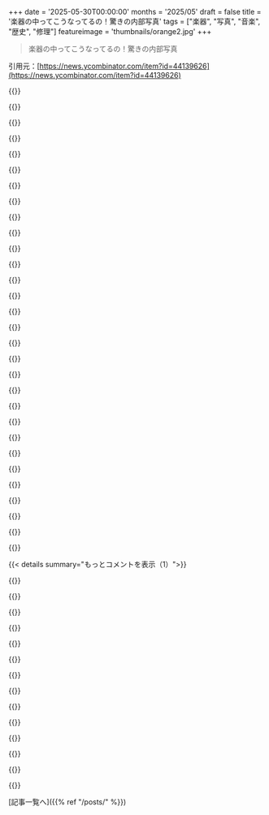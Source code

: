 +++
date = '2025-05-30T00:00:00'
months = '2025/05'
draft = false
title = '楽器の中ってこうなってるの！驚きの内部写真'
tags = ["楽器", "写真", "音楽", "歴史", "修理"]
featureimage = 'thumbnails/orange2.jpg'
+++

> 楽器の中ってこうなってるの！驚きの内部写真

引用元：[https://news.ycombinator.com/item?id=44139626](https://news.ycombinator.com/item?id=44139626)




{{<matomeQuote body="みんなにちょっとしたゲームだよ：FirefoxかChromeでDeveloper Tools（F12）＞Consoleを開いて、「テキスト要素（pタグ）を全部選んで透明度を0にする」コードを実行してみて。これでテキストが表示されなくなるから、テキストなしでそれぞれの写真がどの楽器か当ててみてね。終わったらページをリロードして記事を楽しんで、いくつ合ってたか確認しよう。8問中何点だった？俺は5点だったよ。" userName="susam" createdAt="2025/05/30 21:33:12" color="#ff33a1">}}




{{<matomeQuote body="リロードする必要ないよ、画像にカーソルを合わせるとファイル名が表示されて、当てた直後に答えを見れるから。" userName="dietr1ch" createdAt="2025/05/30 22:36:16" color="#ff5733">}}




{{<matomeQuote body="viola／violin／bassは正解した？" userName="ctxc" createdAt="2025/05/31 01:55:02" color="">}}




{{<matomeQuote body="ヒント：bassは一番壊れてるところが多いよ。 Bassistより。" userName="analog31" createdAt="2025/05/31 21:56:04" color="">}}




{{<matomeQuote body="彼のウェブサイトに、他にも素晴らしい写真がたくさんあるよ：https://www.charlesbrooks.info/" userName="pimlottc" createdAt="2025/05/30 21:06:18" color="#38d3d3">}}




{{<matomeQuote body="violinって、ガレオン船の低い甲板みたいに見えるね。cf https://en.wikipedia.org/wiki/HMS_Victory#/media/File:Victor..." userName="rwmj" createdAt="2025/05/30 21:20:46" color="">}}




{{<matomeQuote body="古いdouble bassやviolinがどれだけ修理されてきたか見るのって面白いね。あの四角い／平たいピラミッドみたいな木片はcleatsっていうんだ。luthierがひび割れを修理して固定するために加えたものだよ。" userName="hn_throwaway_99" createdAt="2025/05/30 23:29:30" color="#ff33a1">}}




{{<matomeQuote body="クリートの作り方と取り付け方の詳しい記事だよ。ストックから取り付けまでステップバイステップで書いてあるよ。" userName="EA-3167" createdAt="2025/05/31 17:14:04" color="#38d3d3">}}




{{<matomeQuote body="修理は外から見えにくいよね…<br>この写真しか見つからなかったよ。" userName="analog31" createdAt="2025/05/31 03:03:07" color="">}}




{{<matomeQuote body="バイオリンの内部がこんなに不規則なの面白いね - パッチとか支柱とか非対称性とか様々な質感とか。これら全部が普通のバイオリンの音に貢献してるんだろうけど、完全に左右対称の内部（共鳴に寄与するもの全部）の方が音は良くならないのかな？" userName="HarHarVeryFunny" createdAt="2025/05/31 13:27:53" color="#785bff">}}




{{<matomeQuote body="＞もし完全に左右対称の内部（共鳴に寄与するもの全部）の方が音は良くならないのかな<br>周波数プロット上ではもっと純粋に見えるだろうけど、完全に左右対称だと味気ない音になるだろうね。ちょっとした不完全さや素材、設計のトレードオフが、それぞれの楽器にユニークな音色を与えてるんだ。よく演奏家は特定の製作者や年を追い求めるけど、その中でも”素晴らしい”と見なされる楽器はごく一部だったりする。例えば、完璧なLes Paulを追い求めるギタリストとか、Stradivariusを追い求めるクラシックバイオリン奏者とかみたいにね。" userName="cowanon2222" createdAt="2025/05/31 14:06:08" color="#ff5c5c">}}




{{<matomeQuote body="音響学では、左右対称で平行な面はスタンディングウェーブと呼ばれるものを引き起こして、特定の周波数を強く強調しちゃうんだ。楽器とかレコーディングスタジオみたいな音楽的なものでは、ほとんどの場合それは望ましくないんだよね。もちろん、それが目的のドラムのヘッドみたいな場合は例外だけどさ。もっと微妙な違いはあるけど、一般的に、バリエーションがある方がより豊かで複雑な音色を生み出すんだ。" userName="CPLX" createdAt="2025/05/31 14:58:33" color="#ff5c5c">}}




{{<matomeQuote body="そうだね、でもバイオリンの基本的な形、つまりカーブがあって、くびれがあって、トップとボトムの表面が湾曲してるから、そういう過度に単純で集中した共鳴はもう避けられてると思うんだ。ところでさ、こういう形の要素を変えることで音がどれだけ影響されるか気になるな？どれが一番重要なんだろう？くびれがなかったらどうなるの？もっと狭くしたら？" userName="HarHarVeryFunny" createdAt="2025/05/31 15:45:32" color="#ff5c5c">}}




{{<matomeQuote body="使われてる木材（スプルース、メイプル）や木目（虎杢）の違いが面白いね。Stradivariusとか名器の木材の特徴に触れてるけど、こういう木材の違いが音にどう影響するのか気になるな。Stradivariusは虎杢を使ったことがあるのかな？いつから楽器に使われ始めたか誰か知らない？" userName="merry_flame" createdAt="2025/06/02 18:52:39" color="#38d3d3">}}




{{<matomeQuote body="25年くらい前にPhiladelphiaの大きな音楽ホールにいたとき、自分が巨大なcelloの中にいるみたいだってちょっと感じたのを覚えてるよ。<br>一番安い席が建築的には一番クールな場所だったんだ。だって一番後ろの天井に一番近くて、それがまさにこの楽器内部の写真とちょっと似てたからね。<br>ちょっと検索してみた写真がこれだよ：https://voithandmactavish.com/projects/the-Kimmel Center/" userName="fatboy" createdAt="2025/05/31 12:32:55" color="#45d325">}}




{{<matomeQuote body="建築がviolinのリブ状の内部とか、grand pianoのアクションの層になった歯車みたいになってるコンサートホールとか想像してみてよ。" userName="ErigmolCt" createdAt="2025/05/31 13:09:57" color="#38d3d3">}}




{{<matomeQuote body="5mmの穴から作業するって言ってたけど、小さいミラーを固定するデバイスを作って、f holesからミラーに向けて望遠レンズを使う方が良かったんじゃないかなって思うよ。<br>ワイヤーをミラーに付けて穴に通したり、スコープを使ったり、具体的な撮影方法の提案について詳しく書かれてるね。" userName="hinkley" createdAt="2025/05/30 21:45:41" color="#45d325">}}




{{<matomeQuote body="それは面白いアイデアで、私もミラーを使ったことはあるんだけど、いくつか問題にぶつかったんだ。<br>ほとんどのミラーはガラスの裏に銀があるせいで、薄い二重像ができちゃうんだよね。シングルサーフェスミラーは高価だし、violinのf-holesを通るような小さいのを見つけるのも大変。<br>それに外から撮ると、f-holesが薄すぎて望遠だと一部が写らなかったり、ワイドで撮れなかったりするから、結局反射で楽器全体をあまり見られないんだ。" userName="charlesbrooks" createdAt="2025/06/01 06:40:10" color="#ff5733">}}




{{<matomeQuote body="ありえそうだね。望遠レンズと弦楽器持ってるの？（それか持ってる友達いる？）" userName="0_____0" createdAt="2025/05/31 00:16:40" color="">}}




{{<matomeQuote body="長いワイヤーを中で通したり出したりする忍耐力があるか自信ないな。10年前なら試したかも。" userName="hinkley" createdAt="2025/05/31 08:53:00" color="">}}




{{<matomeQuote body="たぶん課題は安定性とアライメントだろうね。" userName="ErigmolCt" createdAt="2025/05/31 13:10:55" color="">}}




{{<matomeQuote body="狭いセンサーからの低光量で何千枚も合成してるなら、その人はすでにその問題を抱えてるはずだよ。" userName="hinkley" createdAt="2025/05/31 17:52:17" color="">}}




{{<matomeQuote body="なんでこの写真ってこんなに大きく感じるんだろう？サイズの参考にできるものがないだけ？スマホで小さいものの中を撮ってもこうはならない気がするんだけど。" userName="izzydata" createdAt="2025/05/31 13:36:50" color="#785bff">}}




{{<matomeQuote body="通常、小さいものをすごく近くで撮ると、狭い範囲しかピントが合わない（被写界深度が浅い）んだ。ピントが合ってない部分はボケるよね。このボケのおかげで、私たちはサイズや奥行きを理解できるんだ。<br>でも、この写真のアーティストは、違う焦点距離で撮った複数の写真を合成することで、このボケをうまく避けてるんだ。<br>その結果、全体がくっきり見えて、いつもの奥行きのヒントがなくなってるから、広いホールを撮った写真みたいに見えるんだよ。<br>ray tracingでも似た効果が見られるよ。小さなシーンだと認識させたいときは、注意深く焦点をボカす必要があるんだ。これを忘れると、逆にとてつもなく広い空間に見えちゃうことがあるんだって。<br>[1]: https://github.com/susam/pov25#focal-blur" userName="susam" createdAt="2025/05/31 13:47:59" color="#ff5c5c">}}




{{<matomeQuote body="それが一番面白いところだと思うな！記事から引用するとね、彼のプロセスは全て意図的なんだって。写真をミニチュアみたいに見せたくないからさ。フォーカススタッキングを使うことで、マクロ写真によくある背景ボケや焦点の圧縮を減らしてるんだ。超広角レンズで撮ったみたいな画像を作ることで、街路や建物みたいな普通の大きさのものに関連付けられるリーディングラインが生まれて、被写体が小さくないって脳が錯覚するようになってるんだよ。あと、太陽が差し込んでるみたいに見えるライティングも使ってて、何かの中に立ってる気分を強調してるんだ。" userName="Wowfunhappy" createdAt="2025/05/31 13:38:49" color="#ff5733">}}




{{<matomeQuote body="これは基本的に、tilt-shift photography［1］とは逆の効果だね。例を見てみて：https://i0.wp.com/digital-photography-school.com/wp-content/...［1］ https://en.wikipedia.org/wiki/Tilt%E2%80%93shift_photography" userName="geonnave" createdAt="2025/05/31 18:03:04" color="#38d3d3">}}




{{<matomeQuote body="物理的には被写体にかなり近いけど、マクロ写真はたいていパースペクティブがアイソメトリック図に近くて被写界深度が狭いのが特徴なんだ。でも、今回の写真は広い画角とフォーカススタッキングで深い被写界深度になってるんだよ。例えばバイオリンの写真の比率を計算すると、一般的な建築写真と同じくらいになるはず。写真家がそう見えるようにすごく工夫したんだね。カメラの高さや光とか、他にも手がかりがあるんだ。" userName="formerly_proven" createdAt="2025/05/31 16:06:50" color="#38d3d3">}}




{{<matomeQuote body="dpreviewって閉鎖したと思ってたよ。してなくて嬉しいな。誰が救ったの？" userName="e40" createdAt="2025/05/30 23:22:43" color="">}}




{{<matomeQuote body="はい、関連リンクだよ：<br>https://www.dpreview.com/site-news/8298318614/dpreview-com-l...<br>https://www.gearpatrol.com/about/a44214660/gear-patrol-dprev...<br>https://www.gearpatrol.com/about/about-gear-patrol/" userName="latexr" createdAt="2025/05/30 23:32:32" color="#ff5c5c">}}




{{<matomeQuote body="Gear Patrolが救ったんだって：https://www.gearpatrol.com/about/a44214660/gear-patrol-dprev..." userName="atombender" createdAt="2025/05/30 23:30:06" color="#ff33a1">}}




{{< details summary="もっとコメントを表示（1）">}}

{{<matomeQuote body="以前にも関連の話題があったよ（ソースは違うけどね）<br>（89ポイント、3年前、19コメント） https://news.ycombinator.com/item?id=32862697<br>（70ポイント、4年前） https://news.ycombinator.com/item?id=29389442" userName="gnabgib" createdAt="2025/05/30 21:35:39" color="#ff33a1">}}




{{<matomeQuote body="でもさー、これ100%静止してるモノじゃん？なんでピンホールカメラ（＝〜無限シャープネス）使って、絞りがそんなに小さくないのを打ち消すために十分長く露光しないの？さらにいっぱい露光して平均すればノイズも消せるのに。" userName="account42" createdAt="2025/06/02 12:33:06" color="#45d325">}}




{{<matomeQuote body="数年前に彼の写真を2枚買ったんだ。結果にすごく満足してるよ。今いくつか新しい写真もあるみたいだし、もう1枚買っちゃうかもね。🙂" userName="coreyp_1" createdAt="2025/05/31 04:30:15" color="">}}




{{<matomeQuote body="それに結果がまるでAlien architectureとかdystopian citiesみたいに見えるって事実？それが最高だね。" userName="ErigmolCt" createdAt="2025/05/31 13:08:07" color="#ff5733">}}




{{<matomeQuote body="The Roomっていうゲームを思い出すな（特にVR版の、自分が小さくなってパイプオルガンの中に入るやつ）。" userName="colordrops" createdAt="2025/05/30 21:23:07" color="">}}




{{<matomeQuote body="Concertinaかaccordionの中身もやれよ、ビビりめ！" userName="righthand" createdAt="2025/05/31 05:49:30" color="">}}




{{<matomeQuote body="楽器の中身を見ると、音が鳴ってるのが’聞こえる’んだ。" userName="wilfredk" createdAt="2025/05/30 23:36:59" color="">}}




{{<matomeQuote body="良いギターの内部写真なら、The Ballad of Buster Scruggsの最初の短編を見てみて。" userName="user3939382" createdAt="2025/05/30 21:12:58" color="">}}




{{<matomeQuote body="FMVのpoint n click adventureにぴったりの風景じゃん！" userName="_def" createdAt="2025/05/30 22:37:35" color="">}}




{{<matomeQuote body="violinの中に住んでみたいわ～" userName="atorodius" createdAt="2025/06/01 19:50:26" color="#ff5c5c">}}




{{<matomeQuote body="いやー、あれはすごかったね。" userName="robertlagrant" createdAt="2025/05/31 16:25:37" color="">}}




{{<matomeQuote body="Endoscope photographyかな？" userName="DrNosferatu" createdAt="2025/05/30 21:51:06" color="">}}




{{<matomeQuote body="うわ、めっっちゃかっこいいじゃん。" userName="fHr" createdAt="2025/05/31 18:28:12" color="">}}

{{</details>}}



[記事一覧へ]({{% ref "/posts/" %}})
